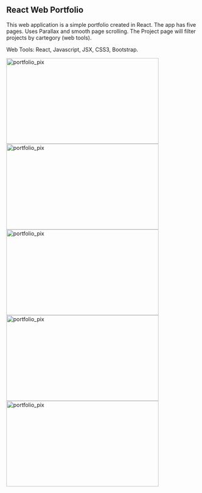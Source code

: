 
## React Web Portfolio

This web application is a simple portfolio created in React. The app has five pages. Uses Parallax and smooth page scrolling. The Project page will filter projects by cartegory (web tools).

Web Tools: React, Javascript, JSX, CSS3, Bootstrap.

<img src="https://user-images.githubusercontent.com/40499942/72765667-85ec4b00-3bbb-11ea-8e31-2927f685c834.png" alt="portfolio_pix" width="400px" height="225px">
<img src="https://user-images.githubusercontent.com/40499942/72765677-97355780-3bbb-11ea-9367-fbc4155de80c.png" alt="portfolio_pix" width="400px" height="225px">
<img src="https://user-images.githubusercontent.com/40499942/72765682-a3b9b000-3bbb-11ea-9014-1d0a62086dfa.png" alt="portfolio_pix" width="400px" height="225px">
<img src="https://user-images.githubusercontent.com/40499942/72765694-b7651680-3bbb-11ea-817e-734f69305bd3.png" alt="portfolio_pix" width="400px" height="225px">
<img src="https://user-images.githubusercontent.com/40499942/72765702-c77cf600-3bbb-11ea-9d4f-59be374eadd1.png" alt="portfolio_pix" width="400px" height="225px">

